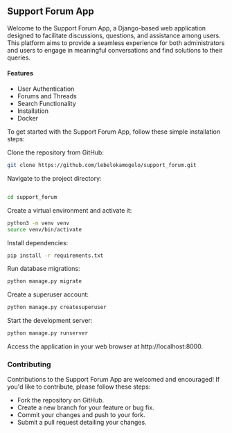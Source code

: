 ## Support Forum App

Welcome to the Support Forum App, a Django-based web application designed to facilitate discussions, questions, and assistance among users. This platform aims to provide a seamless experience for both administrators and users to engage in meaningful conversations and find solutions to their queries.

#### Features

- User Authentication
- Forums and Threads
- Search Functionality
- Installation
- Docker

To get started with the Support Forum App, follow these simple installation steps:

Clone the repository from GitHub:

```bash
git clone https://github.com/lebelokamogelo/support_forum.git
```

Navigate to the project directory:

```bash

cd support_forum
```

Create a virtual environment and activate it:

```bash
python3 -m venv venv
source venv/bin/activate
```

Install dependencies:

```bash
pip install -r requirements.txt
```

Run database migrations:

```bash
python manage.py migrate
```

Create a superuser account:

```bash
python manage.py createsuperuser
```

Start the development server:

```bash
python manage.py runserver
```

Access the application in your web browser at http://localhost:8000.

### Contributing

Contributions to the Support Forum App are welcomed and encouraged! If you'd like to contribute, please follow these steps:

- Fork the repository on GitHub.
- Create a new branch for your feature or bug fix.
- Commit your changes and push to your fork.
- Submit a pull request detailing your changes.
